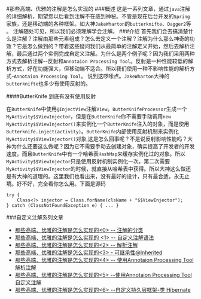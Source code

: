 #那些高端、优雅的注解是怎么实现的
###概述
这是一系列文章，通过`java`注解的详细解析，期望您以后看到注解不在感到神秘。不管是现在后台开发的`Spring`家族，还是移动端的各种框架。如大神`JakeWharton`的`butterknifte`、`Dagger2`等 。 注解随处可见，所以我们必须理解学会注解。
###介绍
首先我们会去搞清楚什么是注解？注解由那些元素组成？怎么去定义一个注解？注解为什么那么神奇的功效？它是怎么做到的？带着这些疑问我们从最简单的注解定义开始，然后去解析注解，最后通过两个实例完成自定义注解。为什么是两个例子呢？因为我们采用两种方式去解析注解--反射和`Annotaion Processing Tool`。反射是一种性能较低的解析方式，好在功能强大，但移动端不适合。所以我们使用一种不影响性能的解析方式-`Annotaion Processing Tool`。
说到这啰嗦点。`JakeWharton`大神的`butterknifte`也多少有使用反射的。


####ButterKnife 到底有没有使用反射

在`ButterKnife`中使用`@InjectView`注解`View`。`ButterKnifeProcessor`生成一个`MyActivity$$ViewInjector`，但是在`ButterKnife`你不需要手动调用`new MyActivity$$ViewInjector()`来实例化一个`ButterKnife`注入的对象，而是使用`Butterknife.inject(activity)`。`ButterKnife`内部使用反射机制来实例化`MyActivity$$ViewInjector()`对象,这是怎么回事呢？不是说反射影响性能吗？大神为什么还要这么做呢？因为它不需要手动去创建对象，确实提高了开发者的开发速度。而且`ButterKnife`中有一个哈希表`HashMap`来缓存实例化过的对象。所以`MyActivity$$ViewInjector`只是使用反射机制实例化一次，第二次需要`MyActivity$$ViewInjector`的时候，就直接从哈希表中获得。所以大神这么做还是有大神的道理的。这里我们也看出来，没有最好的设计，只有最合适，永无止境。好不好，完全看你怎么用。下面是源码

```
try {  
    Class<?> injector = Class.forName(clsName + "$$ViewInjector");
} catch (ClassNotFoundException e) { ... }
```
###自定义注解系列文章
- [那些高端、优雅的注解是怎么实现的<0> -- 注解的分类](https://www.jianshu.com/p/4d197be43cff)
- [那些高端、优雅的注解是怎么实现的 <1> -- 自定义注解语法](https://www.jianshu.com/p/6ec4912ed88c)
- [那些高端、优雅的注解是怎么实现的<2> -- 解析注解](https://www.jianshu.com/p/4c825744f946)
- [那些高端、优雅的注解是怎么实现的<3> - 可继承性@Inherited](https://www.jianshu.com/p/552690e45862)
- [那些高端、优雅的注解是怎么实现的<4> -- 使用Annotaion Processing Tool 解析注解](https://www.jianshu.com/p/2e7a3610ea11)
- [那些高端、优雅的注解是怎么实现的<5> --使用Annotaion Processing Tool 自定义注解](https://www.jianshu.com/p/1a0c23b34b6e)
- [那些高端、优雅的注解是怎么实现的<6> --自定义持久层框架-类 Hibernate](https://www.jianshu.com/p/782a791b91aa)
